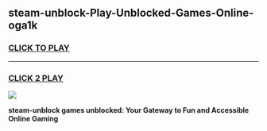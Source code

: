 
## steam-unblock-Play-Unblocked-Games-Online-oga1k
<h3>
<a href="https://premium76.site?title=steam-unblock&ref=25A">CLICK TO PLAY</a></h3>
<hr>

<h3>
<a href="https://premium76.site?title=steam-unblock&ref=25A">CLICK 2 PLAY</a>
  
</h3>

<a href="https://premium76.site?title=steam-unblock&ref=25A"><img src="https://clearcache.store/games.png"></a>


**steam-unblock games unblocked: Your Gateway to Fun and Accessible Online Gaming**
